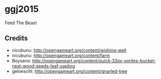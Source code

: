 ggj2015
=======

Feed The Beast

Credits
-------

* nicubunu: http://opengameart.org/content/wishing-well
* nicubunu: http://opengameart.org/content/farm
* Boysano: http://opengameart.org/content/quick-32px-sprites-bucket-nest-wood-seeds-leaf-sapling
* geloescht: http://opengameart.org/content/gnarled-tree
